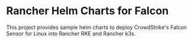 # Rancher Helm Charts for Falcon
This project provides sample helm charts to deploy CrowdStrike's Falcon Sensor for Linux into Rancher RKE and Rancher k3s.
